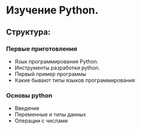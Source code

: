 # Изучение Python.

## Структура:
### Первые приготовления
- Язык программирования Python.
- Инструменты разработки python.
- Первый пример программы
- Какие бывают типы языков программирования

### Основы python
- Введение
- Переменные и типы данных
- Операции с числами

